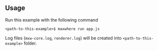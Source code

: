 

## Usage

Run this example with the following command

```
<path-to-this-example>$ maxwhere run app.js
```

Log files (`mxw-core.log`, `renderer.log`) will be created into `<path-to-this-example>` folder.